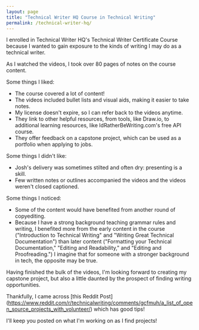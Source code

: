 ```yaml
---
layout: page
title: "Technical Writer HQ Course in Technical Writing"
permalink: /technical-writer-hq/
---
```


I enrolled in Technical Writer HQ's Technical Writer Certificate Course because I wanted to gain exposure to the kinds of writing I may do as a technical writer.

As I watched the videos, I took over 80 pages of notes on the course content.

Some things I liked:
* The course covered a lot of content!
* The videos included bullet lists and visual aids, making it easier to take notes.
* My license doesn't expire, so I can refer back to the videos anytime.
* They link to other helpful resources, from tools, like Draw.io, to additional learning resources, like IdRatherBeWriting.com's free API course.
* They offer feedback on a capstone project, which can be used as a portfolio when applying to jobs.

Some things I didn't like:
* Josh's delivery was sometimes stilted and often dry: presenting is a skill.
* Few written notes or outlines accompanied the videos and the videos weren't closed captioned.

Some things I noticed:
* Some of the content would have benefited from another round of copyediting.
* Because I have a strong background teaching grammar rules and writing, I benefited more from the early content in the course ("Introduction to Technical Writing" and "Writing Great Technical Documentation") than later content ("Formatting your Technical Documentation," "Editing and Readability," and "Editing and Proofreading.") I imagine that for someone with a stronger background in tech, the opposite may be true. 

Having finished the bulk of the videos, I'm looking forward to creating my capstone project, but also a little daunted by the prospect of finding writing opportunities.

Thankfully, I came across [this Reddit Post] (https://www.reddit.com/r/technicalwriting/comments/gcfmuh/a_list_of_open_source_projects_with_volunteer/) which has good tips!

I'll keep you posted on what I'm working on as I find projects!
